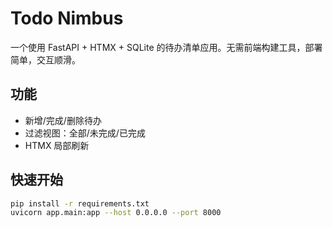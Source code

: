 # Todo Nimbus

一个使用 FastAPI + HTMX + SQLite 的待办清单应用。无需前端构建工具，部署简单，交互顺滑。

## 功能
- 新增/完成/删除待办
- 过滤视图：全部/未完成/已完成
- HTMX 局部刷新

## 快速开始
```bash
pip install -r requirements.txt
uvicorn app.main:app --host 0.0.0.0 --port 8000
